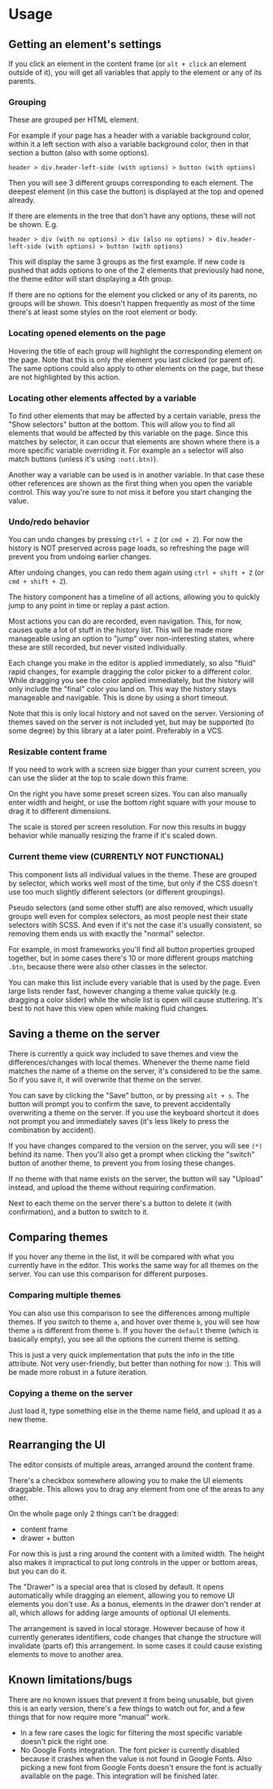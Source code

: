 # Usage

## Getting an element's settings

If you click an element in the content frame (or `alt + click` an element outside of it),
you will get all variables that apply to the element or any of its parents.

### Grouping

These are grouped per HTML element.

For example if your page has a header with a variable background color, within it a left section with also a variable
background color, then in that section a button (also with some options).

`header > div.header-left-side (with options) > button (with options)`

Then you will see 3 different groups corresponding to each element. The deepest element (in this case the button) is
displayed at the top and opened already.

If there are elements in the tree that don't have any options, these will not be shown. E.g.

`header > div (with no options) > div (also no options) > div.header-left-side (with options) > button (with options)`

This will display the same 3 groups as the first example. If new code is pushed that adds options to one of the 2
elements that previously had none, the theme editor will start displaying a 4th group.

If there are no options for the element you clicked or any of its parents, no groups will be shown.
This doesn't happen frequently as most of the time there's at least some styles on the root element or body.

### Locating opened elements on the page

Hovering the title of each group will highlight the corresponding element on the page. Note that this is only the
element you last clicked (or parent of). The same options could also apply to other elements on the page, but these are
not highlighted by this action.

### Locating other elements affected by a variable

To find other elements that may be affected by a certain variable, press the "Show selectors" button at the bottom.
This will allow you to find all elements that would be affected by this variable on the page. Since this matches by
selector, it can occur that elements are shown where there is a more specific variable overriding it. For example an 
`a` selector will also match buttons (unless it's using `:not(.btn)`).

Another way a variable can be used is in another variable. In that case these other references are shown as the first
thing when you open the variable control. This way you're sure to not miss it before you start changing the value.

### Undo/redo behavior

You can undo changes by pressing `ctrl + Z` (or `cmd + Z`). For now the history is NOT preserved across page loads, so
refreshing the page will prevent you from undoing earlier changes.

After undoing changes, you can redo them again using `ctrl + shift + Z` (or `cmd + shift + Z`).

The history component has a timeline of all actions, allowing you to quickly jump to any point in time or replay a past
action.

Most actions you can do are recorded, even navigation. This, for now, causes quite a lot of stuff in the history list.
This will be made more manageable using an option to "jump" over non-interesting states, where these are still recorded,
but never visited individually.

Each change you make in the editor is applied immediately, so also "fluid" rapid changes, for example dragging the color
picker to a different color. While dragging you see the color applied immediately, but the history will only include the
"final" color you land on. This way the history stays manageable and navigable. This is done by using a short timeout.

Note that this is only local history and not saved on the server. Versioning of themes saved on the server is not
included yet, but may be supported (to some degree) by this library at a later point. Preferably in a VCS.

### Resizable content frame

If you need to work with a screen size bigger than your current screen, you can use the slider at the top to
scale down this frame.

On the right you have some preset screen sizes. You can also manually enter width and height, or use the bottom right
square with your mouse to drag it to different dimensions.

The scale is stored per screen resolution. For now this results in buggy behavior while manually resizing the frame
if it's scaled down.

### Current theme view (CURRENTLY NOT FUNCTIONAL)

This component lists all individual values in the theme. These are grouped by selector, which works well
most of the time, but only if the CSS doesn't use too much slightly different selectors (or different groupings).

Pseudo selectors (and some other stuff) are also removed, which usually groups well even for complex selectors,
as most people nest their state selectors witih SCSS. And even if it's not the case it's usually consistent, so removing
them ends us with exactly the "normal" selector.

For example, in most frameworks you'll find all button properties grouped together, but in some cases there's 10 or 
more different groups matching `.btn`, because there were also other classes in the selector.

You can make this list include every variable that is used by the page. Even large lists render fast, however changing
a theme value quickly (e.g. dragging a color slider) while the whole list is open will cause stuttering. It's best to not
have this view open while making fluid changes.

## Saving a theme on the server

There is currently a quick way included to save themes and view the differences/changes with local themes. Whenever the
theme name field matches the name of a theme on the server, it's considered to be the same. So if you save it, it will
overwrite that theme on the server.

You can save by clicking the "Save" button, or by pressing `alt + s`. The button will prompt you to confirm the save, to
prevent accidentally overwriting a theme on the server. If you use the keyboard shortcut it does not prompt you and
immediately saves (it's less likely to press the combination by accident).

If you have changes compared to the version on the server, you will see `(*)` behind its name. Then you'll also get a
prompt when clicking the "switch" button of another theme, to prevent you from losing these changes.

If no theme with that name exists on the server, the button will say "Upload" instead, and upload the theme without
requiring confirmation.

Next to each theme on the server there's a button to delete it (with confirmation), and a button to switch to it.

## Comparing themes

If you hover any theme in the list, it will be compared with what you currently have in the editor. This works the same
way for all themes on the server. You can use this comparison for different purposes.

### Comparing multiple themes

You can also use this comparison to see the differences among multiple themes. If you switch to theme `a`, and hover
over theme `b`, you will see how theme `a` is different from theme `b`. If you hover the `default` theme (which is
basically empty), you see all the options the current theme is setting.

This is just a very quick implementation that puts the info in the title attribute. Not very user-friendly, but
better than nothing for now :). This will be made more robust in a future iteration.

### Copying a theme on the server

Just load it, type something else in the theme name field, and upload it as a new theme.

## Rearranging the UI

The editor consists of multiple areas, arranged around the content frame.

There's a checkbox somewhere allowing you to make the UI elements draggable.
This allows you to drag any element from one of the areas to any other.

On the whole page only 2 things can't be dragged:
- content frame
- drawer + button

For now this is just a ring around the content with a limited width. The height also makes it impractical to put long
controls in the upper or bottom areas, but you can do it.

The "Drawer" is a special area that is closed by default. It opens automatically while dragging an element,
allowing you to remove UI elements you don't use. As a bonus, elements in the drawer don't render at all,
which allows for adding large amounts of optional UI elements.

The arrangement is saved in local storage. However because of how it currently generates identifiers, code changes
that change the structure will invalidate (parts of) this arrangement. In some cases it could cause existing elements
to move to another area.

## Known limitations/bugs

There are no known issues that prevent it from being unusable, but given this is an early version, there's a few things
to watch out for, and a few things that for now require more "manual" work.

- In a few rare cases the logic for filtering the most specific variable doesn't pick the right one.
- No Google Fonts integration. The font picker is currently disabled because it crashes when the value is not found in
  Google Fonts. Also picking a new font from Google Fonts doesn't ensure the font is actually available on the page.
  This integration will be finished later.
